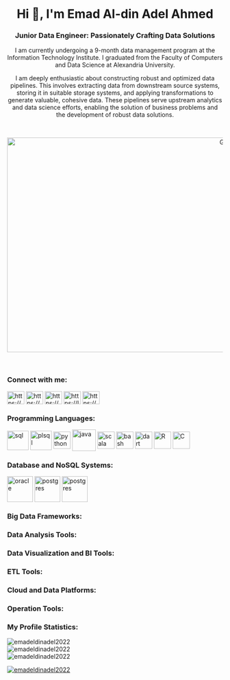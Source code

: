 <h1 align="center">Hi 👋, I'm Emad Al-din Adel Ahmed</h1>
<h3 align="center">Junior Data Engineer: Passionately Crafting Data Solutions</h3>
<p align="center">I am currently undergoing a 9-month data management program at the Information Technology Institute. I graduated from the Faculty of Computers and Data Science at Alexandria University.</p>

<p align="center">I am deeply enthusiastic about constructing robust and optimized data pipelines. This involves extracting data from downstream source systems, storing it in suitable storage systems, and applying transformations to generate valuable, cohesive data. These pipelines serve upstream analytics and data science efforts, enabling the solution of business problems and the development of robust data solutions.</p><br>

<p align="center"><img src="https://miro.medium.com/v2/resize:fit:1358/1*n3FAnk_c97ptZt1YW7cEqw.gif" alt="Gift" width="1000" height="500"></p><br>

<h3 align="left">Connect with me:</h3>
<p align="left">
<a href="https://linkedin.com/in/https://www.linkedin.com/in/emadaldinadel/" target="_blank"><img align="center" src="https://raw.githubusercontent.com/rahuldkjain/github-profile-readme-generator/master/src/images/icons/Social/linked-in-alt.svg" alt="https://www.linkedin.com/in/emadaldinadel/" height="30" width="40" /></a>
<a href="https://fb.com/https://www.facebook.com/emad.010101/" target="_blank"><img align="center" src="https://raw.githubusercontent.com/rahuldkjain/github-profile-readme-generator/master/src/images/icons/Social/facebook.svg" alt="https://www.facebook.com/emad.010101/" height="30" width="40" /></a>
<a href="https://www.hackerrank.com/https://www.hackerrank.com/profile/567emad" target="blank"><img align="center" src="https://raw.githubusercontent.com/rahuldkjain/github-profile-readme-generator/master/src/images/icons/Social/hackerrank.svg" alt="https://www.hackerrank.com/profile/567emad" height="30" width="40" /></a>
<a href="https://www.leetcode.com/https://leetcode.com/567emad/" target="_blank"><img align="center" src="https://raw.githubusercontent.com/rahuldkjain/github-profile-readme-generator/master/src/images/icons/Social/leet-code.svg" alt="https://leetcode.com/567emad/" height="30" width="40" /></a>
  <a href="https://kaggle.com/https://www.kaggle.com/emadadel" target="_blank"><img align="center" src="https://raw.githubusercontent.com/rahuldkjain/github-profile-readme-generator/master/src/images/icons/Social/kaggle.svg" alt="https://www.kaggle.com/emadadel" height="30" width="40" /></a>
</p>

<h3 align="left">Programming Languages:</h3>
<p align="left"> 
<a href="https://en.wikipedia.org/wiki/SQL" target="_blank" rel="noreferrer"> <img align="center" src="https://cdn-icons-png.freepik.com/512/4248/4248443.png" alt="sql" width="50" height="45"/></a>
<a href="https://www.oracle.com/eg/database/technologies/appdev/plsql.html#:~:text=PL%2FSQL%20is%20a%20procedural,and%20stored%20inside%20the%20database" target="blank" rel="noreferrer"> <img align="center" src="https://oralytics.files.wordpress.com/2022/10/pl-sql_icon-1.png" alt="plsql" width="50" height="45"/></a>
<a href="https://www.python.org/" target="_blank"><img align="center" src="https://cdn-icons-png.flaticon.com/512/5968/5968350.png" alt="python" height="40" width="40" /></a>
<a href="https://www.java.com/en/" target="_blank" rel="noreferrer"> <img align="center" src="https://cdn.icon-icons.com/icons2/2415/PNG/512/java_original_wordmark_logo_icon_146459.png" alt="java" width="55" height="50"/></a> 
<a href="https://www.scala-lang.org/" target="_blank" rel="noreferrer"> <img align="center" src="https://cdn-icons-png.flaticon.com/512/6132/6132220.png" alt="scala" width="40" height="40"/></a>
</a> 
<a href="https://www.gnu.org/software/bash/" target="_blank" rel="noreferrer"> <img align="center" src="https://community.infoblox.com/t5/image/serverpage/image-id/2195iA290BF7E3BA6064D/image-size/large/is-moderation-mode/true?v=v2&px=999" alt="bash" width="40" height="40"/></a>
<a href="https://dart.dev/" target="_blank" rel="noreferrer"> <img align="center" src="https://upload.wikimedia.org/wikipedia/commons/thumb/7/7e/Dart-logo.png/768px-Dart-logo.png" alt="dart" width="40" height="40"/></a>
<a href="https://www.r-project.org/" target="_blank" rel="noreferrer"> <img align="center" src="https://www.r-project.org/Rlogo.png" alt="R" width="40" height="40"/></a>
<a href="https://en.wikipedia.org/wiki/C_(programming_language)" target="_blank" rel="noreferrer"> <img align="center" src="https://cdn.icon-icons.com/icons2/2415/PNG/512/c_original_logo_icon_146611.png" alt="C" width="40" height="40"/></a>
</p>

<h3 align="left">Database and NoSQL Systems:</h3>
<p align="left"> 
<a href="https://www.oracle.com/database/" target="_blank" rel="noreferrer"> <img align="center" src="https://5.imimg.com/data5/SELLER/Default/2022/7/FT/WW/IM/7756102/oracle-database-enterprise-edition-license-1-processor.png" alt="oracle" width="60" height="60"/></a>
<a href="https://www.postgresql.org/" target="_blank" rel="noreferrer"> <img align="center" src="https://upload.wikimedia.org/wikipedia/commons/thumb/2/29/Postgresql_elephant.svg/1200px-Postgresql_elephant.svg.png" alt="postgres" width="60" height="60"/></a>
<a href="https://www.mysql.com/" target="_blank" rel="noreferrer"> <img align="center" src="https://assets-global.website-files.com/632d8bdfaa198525e29dd55e/641c1b4e02e8cc2d3f9b010f_mysql-database-web-development-computer-software-dolphin-3f2ef1a6723e0e7faa8ac845294f02a3.png" alt="postgres" width="60" height="60"/></a>


 
</p>

<h3 align="left">Big Data Frameworks:</h3>
<p align="left"> 
   
</p>

<h3 align="left">Data Analysis Tools:</h3>
<p align="left"> 
   
</p>

<h3 align="left">Data Visualization and BI Tools:</h3>
<p align="left"> 
   
</p>

<h3 align="left">ETL Tools:</h3>
<p align="left"> 
   
</p>

<h3 align="left">Cloud and Data Platforms:</h3>
<p align="left"> 
   
</p>

<h3 align="left">Operation Tools:</h3>
<p align="left"> 
   
</p>



<h3 align="left">My Profile Statistics:</h3>
<p align="left">
    <img src="https://github-readme-stats.vercel.app/api/top-langs?username=emadeldinadel2022&show_icons=true&locale=en&layout=compact" alt="emadeldinadel2022"/>
    <br>
    <img src="https://github-readme-stats.vercel.app/api?username=emadeldinadel2022&show_icons=true&locale=en" alt="emadeldinadel2022"/>
    <br>
    <img src="https://github-readme-streak-stats.herokuapp.com/?user=emadeldinadel2022" alt="emadeldinadel2022"/>
</p>

<p align="left">
    <a href="https://github.com/ryo-ma/github-profile-trophy"><img src="https://github-profile-trophy.vercel.app/?username=emadeldinadel2022" alt="emadeldinadel2022"/></a>
</p>

<p align="center"><img src="gif_url_here" alt="GIF" width="
